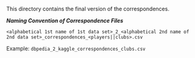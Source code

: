 This directory contains the final version of the correspondences.

***Naming Convention of Correspondence Files***

    <alphabetical 1st name of 1st data set>_2_<alphabetical 2nd name of 2nd data set>_correspondences_<players||clubs>.csv

Example: `dbpedia_2_kaggle_correspondences_clubs.csv`